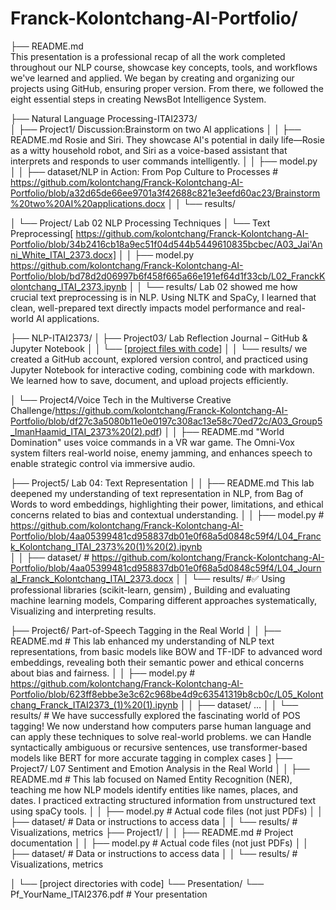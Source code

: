 # Franck-Kolontchang-AI-Portfolio/
├── README.md  
This presentation is a professional recap of all the work completed throughout our NLP course, showcase key concepts, tools, and workflows we've learned and applied. We began by creating and organizing our projects using GitHub, ensuring proper version. From there, we followed the eight essential steps in creating NewsBot Intelligence System. 

├── Natural Language Processing-ITAI2373/      
│   ├── Project1/ Discussion:Brainstorm on two AI applications
│   │   ├── README.md     Rosie and Siri. They showcase AI's potential in daily life—Rosie as a witty household robot, and Siri as a voice-based assistant that interprets and responds to user commands intelligently.
│   │   ├── model.py           
│   │   ├── dataset/NLP in Action: From Pop Culture to Processes # https://github.com/kolontchang/Franck-Kolontchang-AI-Portfolio/blob/a32d65de66ee9701a3f42688c821e3eefd60ac23/Brainstorm%20two%20AI%20applications.docx
│   │   └── results/  

│   └── Project/  Lab 02 NLP Processing Techniques
│       └── Text Preprocessing[ https://github.com/kolontchang/Franck-Kolontchang-AI-Portfolio/blob/34b2416cb18a9ec51f04d544b5449610835bcbec/A03_Jai'Anni_White_ITAI_2373.docx]
│   │   ├── model.py            https://github.com/kolontchang/Franck-Kolontchang-AI-Portfolio/blob/bd78d2d06997b6f458f665a66e191ef64d1f33cb/L02_FranckKolontchang_ITAI_2373.ipynb
│   │   └── results/  Lab 02 showed me how crucial text preprocessing is in NLP. Using NLTK and SpaCy, I learned that clean, well-prepared text directly impacts model performance and real-world AI applications.
                 
├── NLP-ITAI2373/
│   ├── Project03/ Lab Reflection Journal – GitHub & Jupyter Notebook
│   │   └── [[project files with code](https://github.com/kolontchang/Franck-Kolontchang-AI-Portfolio/blob/42df5133677352fa3eae506fab4b14f04cb42b2a/L03a_Franck_Kolontchang_ITAI1378%20(1).docx)]
│   │   └── results/ we created a GitHub account, explored version control, and practiced using Jupyter Notebook for interactive coding, combining code with markdown. We learned how to save, document, and upload projects efficiently.
     
│   └── Project4/Voice Tech in the Multiverse Creative Challenge/https://github.com/kolontchang/Franck-Kolontchang-AI-Portfolio/blob/df27c3a5080b11e0e0197c308ac13e58c70ed72c/A03_Group5_ImanHaamid_ITAI_2373%20(2).pdf)
│   │   ├── README.md  "World Domination" uses voice commands in a VR war game. The Omni-Vox system filters real-world noise, enemy jamming, and enhances speech to enable strategic control via immersive audio.

├── Project5/ Lab 04: Text Representation
│   │   ├── README.md           This lab deepened my understanding of text representation in NLP, from Bag of Words to word embeddings, highlighting their power, limitations, and ethical concerns related to bias and contextual understanding.
│   │   ├── model.py            # https://github.com/kolontchang/Franck-Kolontchang-AI-Portfolio/blob/4aa05399481cd958837db01e0f68a5d0848c59f4/L04_Franck_Kolontchang_ITAI_2373%20(1)%20(2).ipynb      
│   │   ├── dataset/            # https://github.com/kolontchang/Franck-Kolontchang-AI-Portfolio/blob/4aa05399481cd958837db01e0f68a5d0848c59f4/L04_Journal_Franck_Kolontchang_ITAI_2373.docx
│   │   └── results/            #✅ Using professional libraries (scikit-learn, gensim) , Building and evaluating machine learning models, Comparing different approaches systematically, Visualizing and interpreting results.

├── Project6/ Part-of-Speech Tagging in the Real World
│   │   ├── README.md           # This lab enhanced my understanding of NLP text representations, from basic models like BOW and TF-IDF to advanced word embeddings, revealing both their semantic power and ethical concerns about bias and fairness.
│   │   ├── model.py            # https://github.com/kolontchang/Franck-Kolontchang-AI-Portfolio/blob/623ff8ebbe3e3c62c968be4d9c63541319b8cb0c/L05_Kolontchang_Franck_ITAI2373_(1)%20(1).ipynb
│   │   ├── dataset/            ...
│   │   └── results/            # We have successfully explored the fascinating world of POS tagging! We now understand how computers parse human language and can apply these techniques to solve real-world problems. we can Handle syntactically ambiguous or recursive sentences, use transformer-based models like BERT for more accurate tagging in complex cases ]
├── Project7/ L07 Sentiment and Emotion Analysis in the Real World
│   │   ├── README.md           # This lab focused on Named Entity Recognition (NER), teaching me how NLP models identify entities like names, places, and dates. I practiced extracting structured information from unstructured text using spaCy tools.
│   │   ├── model.py            # Actual code files (not just PDFs)
│   │   ├── dataset/            # Data or instructions to access data
│   │   └── results/            # Visualizations, metrics
├── Project1/
│   │   ├── README.md           # Project documentation
│   │   ├── model.py            # Actual code files (not just PDFs)
│   │   ├── dataset/            # Data or instructions to access data
│   │   └── results/            # Visualizations, metrics


│   └── [project directories with code]
└── Presentation/
    └── Pf_YourName_ITAI2376.pdf  # Your presentation
